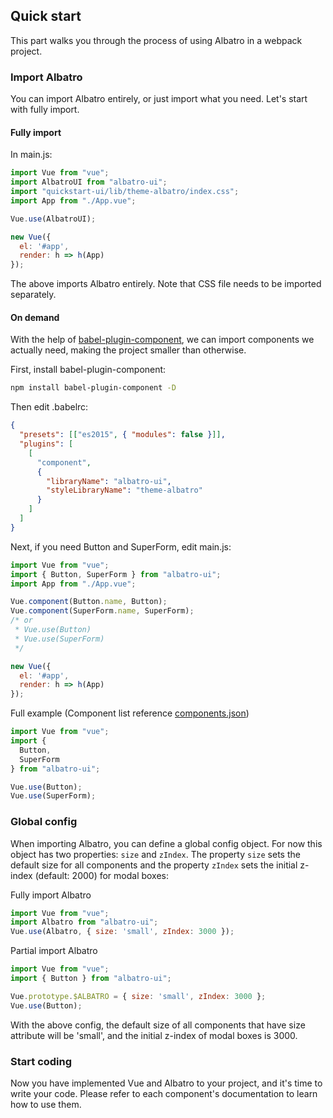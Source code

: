 ## Quick start

This part walks you through the process of using Albatro in a webpack project.

<!-- ### Use vue-cli@3

We provide an [Element plugin](https://github.com/AlbatroUI/vue-cli-plugin-element) for vue-cli@3, which you can use to quickly build an Element-based project. -->

<!-- ### Use Starter Kit

We provide a general [project template](https://github.com/AlbatroUI/element-starter) for you. For Laravel users, we also have a [template](https://github.com/AlbatroUI/element-in-laravel-starter). You can download and use them directly.

If you prefer not to use them, please read the following. -->

### Import Albatro

You can import Albatro entirely, or just import what you need. Let's start with fully import.

#### Fully import

In main.js:

```javascript
import Vue from "vue";
import AlbatroUI from "albatro-ui";
import "quickstart-ui/lib/theme-albatro/index.css";
import App from "./App.vue";

Vue.use(AlbatroUI);

new Vue({
  el: '#app',
  render: h => h(App)
});
```

The above imports Albatro entirely. Note that CSS file needs to be imported separately.

#### On demand

With the help of [babel-plugin-component](https://github.com/QingWei-Li/babel-plugin-component), we can import components we actually need, making the project smaller than otherwise.

First, install babel-plugin-component:

```bash
npm install babel-plugin-component -D
```

Then edit .babelrc:

```json
{
  "presets": [["es2015", { "modules": false }]],
  "plugins": [
    [
      "component",
      {
        "libraryName": "albatro-ui",
        "styleLibraryName": "theme-albatro"
      }
    ]
  ]
}
```

Next, if you need Button and SuperForm, edit main.js:

```javascript
import Vue from "vue";
import { Button, SuperForm } from "albatro-ui";
import App from "./App.vue";

Vue.component(Button.name, Button);
Vue.component(SuperForm.name, SuperForm);
/* or
 * Vue.use(Button)
 * Vue.use(SuperForm)
 */

new Vue({
  el: '#app',
  render: h => h(App)
});
```

Full example (Component list reference [components.json](https://github.com/GavinHome/Albatro-UI/blob/master/components.json))

```javascript
import Vue from "vue";
import {
  Button,
  SuperForm
} from "albatro-ui";

Vue.use(Button);
Vue.use(SuperForm);

```

### Global config

When importing Albatro, you can define a global config object. For now this object has two properties: `size` and `zIndex`. The property `size` sets the default size for all components and the property `zIndex` sets the initial z-index (default: 2000) for modal boxes:

Fully import Albatro

```js
import Vue from "vue";
import Albatro from "albatro-ui";
Vue.use(Albatro, { size: 'small', zIndex: 3000 });
```

Partial import Albatro

```js
import Vue from "vue";
import { Button } from "albatro-ui";

Vue.prototype.$ALBATRO = { size: 'small', zIndex: 3000 };
Vue.use(Button);
```

With the above config, the default size of all components that have size attribute will be 'small', and the initial z-index of modal boxes is 3000.

### Start coding

Now you have implemented Vue and Albatro to your project, and it's time to write your code. Please refer to each component's documentation to learn how to use them.

<!-- ### Use Nuxt.js

We can also start a project using [Nuxt.js](https://nuxtjs.org/):

<div class="glitch-embed-wrap" style="height: 420px; width: 100%;">
  <iframe src="https://glitch.com/embed/#!/embed/nuxt-with-element?path=nuxt.config.js&previewSize=0&attributionHidden=true" alt="nuxt-with-element on glitch" style="height: 100%; width: 100%; border: 0;"></iframe>
</div> -->
